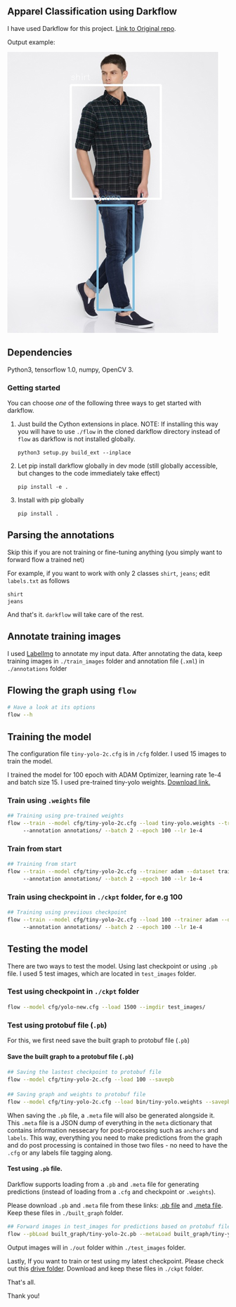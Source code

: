 ## Apparel Classification using Darkflow 

I have used Darkflow for this project. [Link to Original repo](https://github.com/thtrieu/darkflow).

Output example:

![img](test_output/1.jpg)

## Dependencies

Python3, tensorflow 1.0, numpy, OpenCV 3.

### Getting started

You can choose _one_ of the following three ways to get started with darkflow.

1. Just build the Cython extensions in place. NOTE: If installing this way you will have to use `./flow` in the cloned darkflow directory instead of `flow` as darkflow is not installed globally.
    ```
    python3 setup.py build_ext --inplace
    ```

2. Let pip install darkflow globally in dev mode (still globally accessible, but changes to the code immediately take effect)
    ```
    pip install -e .
    ```

3. Install with pip globally
    ```
    pip install .
    ```

## Parsing the annotations

Skip this if you are not training or fine-tuning anything (you simply want to forward flow a trained net)

For example, if you want to work with only 2 classes `shirt`, `jeans`; edit `labels.txt` as follows

```
shirt
jeans
```

And that's it. `darkflow` will take care of the rest.

## Annotate training images

I used [LabelImg](https://github.com/tzutalin/labelImg) to annotate my input data. After annotating the data, keep training images in `./train_images` folder and annotation file (`.xml`) in `./annotations` folder

## Flowing the graph using `flow`

```bash
# Have a look at its options
flow --h
```

## Training the model

The configuration file `tiny-yolo-2c.cfg` is in `/cfg` folder. I used 15 images to train the model.

I trained the model for 100 epoch with ADAM Optimizer, learning rate 1e-4 and batch size 15. I used pre-trained tiny-yolo weights. [Download link.](https://pjreddie.com/media/files/tiny-yolo.weights)

### Train using `.weights` file

```bash
## Training using pre-trained weights
flow --train --model cfg/tiny-yolo-2c.cfg --load tiny-yolo.weights --trainer adam --dataset train_images/ 
	 --annotation annotations/ --batch 2 --epoch 100 --lr 1e-4
```

### Train from start 

```bash
## Training from start
flow --train --model cfg/tiny-yolo-2c.cfg --trainer adam --dataset train_images/ 
	 --annotation annotations/ --batch 2 --epoch 100 --lr 1e-4
```

### Train using checkpoint in `./ckpt` folder, for e.g 100

```bash
## Training using previious checkpoint
flow --train --model cfg/tiny-yolo-2c.cfg --load 100 --trainer adam --dataset train_images/ 
	 --annotation annotations/ --batch 2 --epoch 100 --lr 1e-4
```

## Testing the model

There are two ways to test the model. Using last checkpoint or using `.pb` file. I used 5 test images, which are located in `test_images` folder. 

### Test using checkpoint in `./ckpt` folder

```bash
flow --model cfg/yolo-new.cfg --load 1500 --imgdir test_images/
```

### Test using protobuf file (`.pb`)  

For this, we first need save the built graph to protobuf file (`.pb`)

#### Save the built graph to a protobuf file (`.pb`)

```bash
## Saving the lastest checkpoint to protobuf file
flow --model cfg/tiny-yolo-2c.cfg --load 100 --savepb

## Saving graph and weights to protobuf file
flow --model cfg/tiny-yolo-2c.cfg --load bin/tiny-yolo.weights --savepb
```
When saving the `.pb` file, a `.meta` file will also be generated alongside it. This `.meta` file is a JSON dump of everything in the `meta` dictionary that contains information nessecary for post-processing such as `anchors` and `labels`. This way, everything you need to make predictions from the graph and do post processing is contained in those two files - no need to have the `.cfg` or any labels file tagging along.

#### Test using `.pb` file. 

Darkflow supports loading from a `.pb` and `.meta` file for generating predictions (instead of loading from a `.cfg` and checkpoint or `.weights`).

Please download `.pb` and `.meta` file from these links: [.pb file](https://drive.google.com/open?id=0B4VkcIqPPLbUR3RoTlRqMmZvQzQ) and [.meta file](https://drive.google.com/open?id=0B4VkcIqPPLbUcWdVQVFiaHVaM2c). Keep these files in `./built_graph` folder.

```bash
## Forward images in test_images for predictions based on protobuf file
flow --pbLoad built_graph/tiny-yolo-2c.pb --metaLoad built_graph/tiny-yolo-2c.meta --imgdir test_images/
```

Output images will in `./out` folder within `./test_images` folder.

Lastly, If you want to train or test using my latest checkpoint. Please check out this [drive folder](https://drive.google.com/open?id=0B4VkcIqPPLbUQy1JTGdXS1ZuVlE). Download and keep these files in `./ckpt` folder. 

That's all.

Thank you!